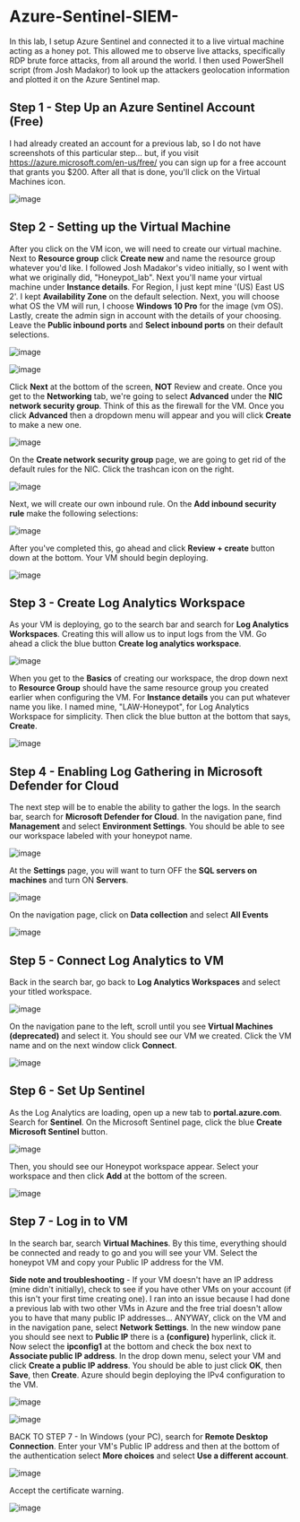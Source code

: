 # Azure-Sentinel-SIEM-
In this lab, I setup Azure Sentinel and connected it to a live virtual machine acting as a honey pot. This allowed me to observe live attacks, specifically RDP brute force attacks, from all around the world. I then used  PowerShell script (from Josh Madakor) to look up the attackers geolocation information and plotted it on the Azure Sentinel map. 


<h2>Step 1 - Step Up an Azure Sentinel Account (Free)</h2>

I had already created an account for a previous lab, so I do not have screenshots of this particular step... but, if you visit https://azure.microsoft.com/en-us/free/ you can sign up for a free account that grants you $200. After all that is done, you'll click on the Virtual Machines icon. 

![image](https://github.com/amolinaro23/Azure-Sentinel-SIEM-/assets/164687651/e787e39d-2c06-4124-a934-73df2a211756)

<h2>Step 2 - Setting up the Virtual Machine</h2>

After you click on the VM icon, we will need to create our virtual machine. Next to **Resource group** click **Create new** and name the resource group whatever you'd like. I followed Josh Madakor's video initially, so I went with what we originally did, "Honeypot_lab". Next you'll name your virtual machine under **Instance details**. For Region, I just kept mine '(US) East US 2'. I kept **Availability Zone** on the default selection. Next, you will choose what OS the VM will run, I choose **Windows 10 Pro** for the image (vm OS). Lastly, create the admin sign in account with the details of your choosing. Leave the **Public inbound ports** and **Select inbound ports** on their default selections. 

![image](https://github.com/amolinaro23/Azure-Sentinel-SIEM-/assets/164687651/2da3067e-59d3-49f0-9c2d-4ec7bfcc88d9)

![image](https://github.com/amolinaro23/Azure-Sentinel-SIEM-/assets/164687651/998306cc-6fe5-41f9-9dfc-53812016f0f6)

Click **Next** at the bottom of the screen, **NOT** Review and create. Once you get to the **Networking** tab, we're going to select **Advanced** under the **NIC network security group**. Think of this as the firewall for the VM. Once you click **Advanced** then a dropdown menu will appear and you will click **Create** to make a new one. 

![image](https://github.com/amolinaro23/Azure-Sentinel-SIEM-/assets/164687651/fb2dc23b-800d-4741-84a6-934afcb94016)

On the **Create network security group** page, we are going to get rid of the default rules for the NIC. Click the trashcan icon on the right.

![image](https://github.com/amolinaro23/Azure-Sentinel-SIEM-/assets/164687651/98c0c333-d3b4-4171-99f6-d857e4d41c2f)

Next, we will create our own inbound rule. On the **Add inbound security rule** make the following selections: 

![image](https://github.com/amolinaro23/Azure-Sentinel-SIEM-/assets/164687651/b7ca1e20-03a4-457f-bf8b-f8649cc84b8e)

After you've completed this, go ahead and click **Review + create** button down at the bottom. Your VM should begin deploying. 

![image](https://github.com/amolinaro23/Azure-Sentinel-SIEM-/assets/164687651/8543d67f-9a23-47bf-9f92-09a28f0cde01)

<h2>Step 3 - Create Log Analytics Workspace</h2>

As your VM is deploying, go to the search bar and search for **Log Analytics Workspaces**. Creating this will allow us to input logs from the VM. Go ahead a click the blue button **Create log analytics workspace**. 

![image](https://github.com/amolinaro23/Azure-Sentinel-SIEM-/assets/164687651/ba0c6504-3fc7-479a-8684-3f5418fbc2f6)

When you get to the **Basics** of creating our workspace, the drop down next to **Resource Group** should have the same resource group you created earlier when configuring the VM. For **Instance details** you can put whatever name you like. I named mine, "LAW-Honeypot", for Log Analytics Workspace for simplicity. Then click the blue button at the bottom that says, **Create**. 

![image](https://github.com/amolinaro23/Azure-Sentinel-SIEM-/assets/164687651/ac70ea5c-428f-4991-9e88-512a7223c33f)


<h2>Step 4 - Enabling Log Gathering in Microsoft Defender for Cloud</h2>

The next step will be to enable the ability to gather the logs. In the search bar, search for **Microsoft Defender for Cloud**. In the navigation pane, find **Management** and select **Environment Settings**. You should be able to see our workspace labeled with your honeypot name. 

![image](https://github.com/amolinaro23/Azure-Sentinel-SIEM-/assets/164687651/68d928c7-24e2-4b45-9af2-6f60e1ebf04f)

At the **Settings** page, you will want to turn OFF the **SQL servers on machines** and turn ON **Servers**. 

![image](https://github.com/amolinaro23/Azure-Sentinel-SIEM-/assets/164687651/9d6366a4-3411-4ef0-a6df-24a6fa28db92)

On the navigation page, click on **Data collection** and select **All Events**

![image](https://github.com/amolinaro23/Azure-Sentinel-SIEM-/assets/164687651/8aaa42d5-d869-4bed-bee5-1890c1e004aa)

<h2>Step 5 - Connect Log Analytics to VM</h2>

Back in the search bar, go back to **Log Analytics Workspaces** and select your titled workspace. 

![image](https://github.com/amolinaro23/Azure-Sentinel-SIEM-/assets/164687651/846573e2-439b-4c68-9916-daad6f13c702)

On the navigation pane to the left, scroll until you see **Virtual Machines (deprecated)** and select it. You should see our VM we created. Click the VM name and on the next window click **Connect**. 

![image](https://github.com/amolinaro23/Azure-Sentinel-SIEM-/assets/164687651/04973ee4-f800-4287-b1ce-82f9a2821c01)

<h2>Step 6 - Set Up Sentinel</h2>

As the Log Analytics are loading, open up a new tab to **portal.azure.com**. Search for **Sentinel**. On the Microsoft Sentinel page, click the blue **Create Microsoft Sentinel** button. 

![image](https://github.com/amolinaro23/Azure-Sentinel-SIEM-/assets/164687651/328d4c35-1f03-4b3c-9c6f-2c00b4922614)

Then, you should see our Honeypot workspace appear. Select your workspace and then click **Add** at the bottom of the screen. 

![image](https://github.com/amolinaro23/Azure-Sentinel-SIEM-/assets/164687651/3b492262-7f1b-4459-8093-9e71022bdd10)

<h2>Step 7 - Log in to VM</h2>

In the search bar, search **Virtual Machines**. By this time, everything should be connected and ready to go and you will see your VM. Select the honeypot VM and copy your Public IP address for the VM. 

**Side note and troubleshooting** - If your VM doesn't have an IP address (mine didn't initially), check to see if you have other VMs on your account (if this isn't your first time creating one). I ran into an issue because I had done a previous lab with two other VMs in Azure and the free trial doesn't allow you to have that many public IP addresses... ANYWAY, click on the VM and in the navigation pane, select **Network Settings**. In the new window pane you should see next to **Public IP** there is a **(configure)** hyperlink, click it. Now select the **ipconfig1** at the bottom and check the box next to **Associate public IP address**. In the drop down menu, select your VM and click **Create a public IP address**. You should be able to just click **OK**, then **Save**, then **Create**. Azure should begin deploying the IPv4 configuration to the VM. 

![image](https://github.com/amolinaro23/Azure-Sentinel-SIEM-/assets/164687651/77edd716-1cc8-4d77-b75f-cead0ec416c6)

![image](https://github.com/amolinaro23/Azure-Sentinel-SIEM-/assets/164687651/74d5cdf8-349c-42cb-82ec-72dc2eb4b8a5)

BACK TO STEP 7 - In Windows (your PC), search for **Remote Desktop Connection**. Enter your VM's Public IP address and then at the bottom of the authentication select **More choices** and select **Use a different account**. 

![image](https://github.com/amolinaro23/Azure-Sentinel-SIEM-/assets/164687651/81078109-311c-4378-8d67-88913dc1363d)

Accept the certificate warning. 

![image](https://github.com/amolinaro23/Azure-Sentinel-SIEM-/assets/164687651/822f51b6-c0b6-4afc-9484-77f01c72e209)






